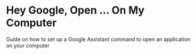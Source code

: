 # Hey Google, Open ... On My Computer
Guide on how to set up a Google Assistant command to open an application on your computer
